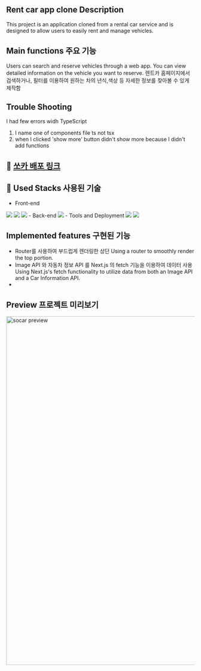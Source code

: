 ## Rent car app clone Description
This project is an application cloned from a rental car service and is designed to allow users to easily rent and manage vehicles.

## Main functions 주요 기능
Users can search and reserve vehicles through a web app. You can view detailed information on the vehicle you want to reserve.
렌트카 홈페이지에서 검색하거나, 필터를 이용하여 원하는 차의 년식,색상 등 자세한 정보를 찾아볼 수 있게 제작함

## Trouble Shooting
I had few errors widh TypeScript 
1. I name one of components file ts not tsx
2. when I clicked 'show more' button didn't show more because I didn't add functions

## 📢 [쏘카 배포 링크](https://rent-car-app-flame.vercel.app/)

## 🚧 Used Stacks 사용된 기술
-  Front-end
  <img src="https://img.shields.io/badge/Next.js-000000?style=for-the-badge&logo=Next.js&logoColor=white">
  <img src="https://img.shields.io/badge/Typescript-3178C6?style=for-the-badge&logo=Typescript&logoColor=white">
<img src="https://img.shields.io/badge/Tailwind CSS-06B6D4?style=for-the-badge&logo=Tailwind CSS&logoColor=white">
- Back-end
<img src="https://img.shields.io/badge/Next.js-000000?style=for-the-badge&logo=Next.js&logoColor=white">
- Tools and Deployment
  <img src="https://img.shields.io/badge/Vercel-000000?style=for-the-badge&logo=vercel&logoColor=white">
<img src="https://img.shields.io/badge/VSCode-0078D4?style=for-the-badge&logo=visual%20studio%20code&logoColor=white" >


## Implemented features 구현된 기능
- Router를 사용하여 부드럽게 렌더링한 상단 Using a router to smoothly render the top portion.
- Image API 와 자동차 정보 API 를 Next.js 의 fetch 기능을 이용하여 데이터 사용 Using Next.js's fetch functionality to utilize data from both an Image API and a Car Information API.
- 
## Preview 프로젝트 미리보기
<img width="932" alt="socar preview" src="https://github.com/Soylatte/rent-car-app/assets/133989317/726e5281-4bab-49e7-bd12-56ceb7c934f6" />
